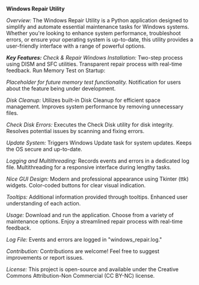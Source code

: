 **Windows Repair Utility**

*Overview:*
The Windows Repair Utility is a Python application designed to simplify and automate essential maintenance tasks for Windows systems. Whether you're looking to enhance system performance, troubleshoot errors, or ensure your operating system is up-to-date, this utility provides a user-friendly interface with a range of powerful options.


***Key Features:***
*Check & Repair Windows Installation:*
Two-step process using DISM and SFC utilities.
Transparent repair process with real-time feedback.
Run Memory Test on Startup:

*Placeholder for future memory test functionality.*
Notification for users about the feature being under development.

*Disk Cleanup:*
Utilizes built-in Disk Cleanup for efficient space management.
Improves system performance by removing unnecessary files.

*Check Disk Errors:*
Executes the Check Disk utility for disk integrity.
Resolves potential issues by scanning and fixing errors.

*Update System:*
Triggers Windows Update task for system updates.
Keeps the OS secure and up-to-date.

*Logging and Multithreading:*
Records events and errors in a dedicated log file.
Multithreading for a responsive interface during lengthy tasks.

*Nice GUI Design:*
Modern and professional appearance using Tkinter (ttk) widgets.
Color-coded buttons for clear visual indication.

*Tooltips:*
Additional information provided through tooltips.
Enhanced user understanding of each action.

*Usage:*
Download and run the application.
Choose from a variety of maintenance options.
Enjoy a streamlined repair process with real-time feedback.

*Log File:*
Events and errors are logged in "windows_repair.log."

*Contribution:*
Contributions are welcome! Feel free to suggest improvements or report issues.

*License:*
This project is open-source and available under the Creative Commons Attribution-Non Commercial (CC BY-NC) license.
